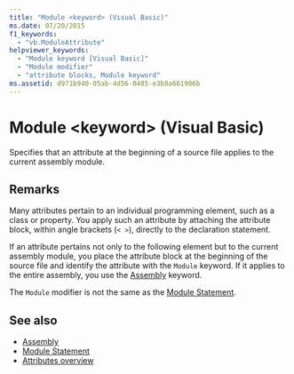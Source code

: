 ```yaml
---
title: "Module <keyword> (Visual Basic)"
ms.date: 07/20/2015
f1_keywords: 
  - "vb.ModuleAttribute"
helpviewer_keywords: 
  - "Module keyword [Visual Basic]"
  - "Module modifier"
  - "attribute blocks, Module keyword"
ms.assetid: d971b940-05ab-4d56-8485-e3b8a661906b
---
```

# Module \<keyword> (Visual Basic)
Specifies that an attribute at the beginning of a source file applies to the current assembly module.  
  
## Remarks  
 Many attributes pertain to an individual programming element, such as a class or property. You apply such an attribute by attaching the attribute block, within angle brackets (`< >`), directly to the declaration statement.  
  
 If an attribute pertains not only to the following element but to the current assembly module, you place the attribute block at the beginning of the source file and identify the attribute with the `Module` keyword. If it applies to the entire assembly, you use the [Assembly](../../../visual-basic/language-reference/modifiers/assembly.md) keyword.  
  
 The `Module` modifier is not the same as the [Module Statement](../../../visual-basic/language-reference/statements/module-statement.md).  
  
## See also

- [Assembly](../../../visual-basic/language-reference/modifiers/assembly.md)
- [Module Statement](../../../visual-basic/language-reference/statements/module-statement.md)
- [Attributes overview](../../../visual-basic/programming-guide/concepts/attributes/index.md)
